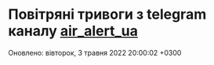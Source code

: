 # Повітряні тривоги з telegram каналу [air_alert_ua](https://t.me/air_alert_ua)

Оновлено:
вівторок, 3 травня 2022 20:00:02 +0300
